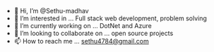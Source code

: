 - 👋 Hi, I’m @Sethu-madhav
- 👀 I’m interested in ... Full stack web development, problem solving
- 🌱 I’m currently working on ... DotNet and Azure
- 💞️ I’m looking to collaborate on ... open source projects
- 📫 How to reach me ... sethu4784@gmail.com

<!---
Sethu-madhav/Sethu-madhav is a ✨ special ✨ repository because its `README.md` (this file) appears on your GitHub profile.
You can click the Preview link to take a look at your changes.
--->
